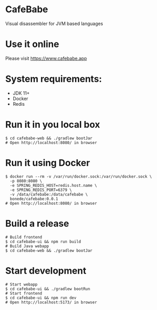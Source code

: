 # CafeBabe 
Visual disassembler for JVM based languages

# Use it online

Please visit https://www.cafebabe.app

# System requirements:
* JDK 11+
* Docker
* Redis

# Run it in you local box
```console
$ cd cafebabe-web && ./gradlew bootJar
# Open http://localhost:8080/ in browser
```
# Run it using Docker
```console
$ docker run --rm -v /var/run/docker.sock:/var/run/docker.sock \
  -p 8080:8080 \
  -e SPRING_REDIS_HOST=redis.host.name \
  -e SPRING_REDIS_PORT=6379 \
  -v /data/cafebabe:/data/cafebabe \
  bonede/cafebabe:0.0.1
# Open http://localhost:8080/ in browser
```


# Build a release
```console
# Build frontend
$ cd cafebabe-ui && npm run build
# Build Java webapp
$ cd cafebabe-web && ./gradlew bootJar
```

# Start development
```console
# Start webapp
$ cd cafebabe-ui && ./gradlew bootRun
# Start frontend
$ cd cafebabe-ui && npm run dev
# Open http://localhost:5173/ in browser
```






